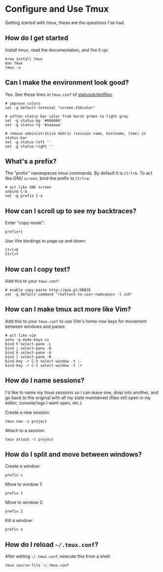 # Configure and Use Tmux

Getting started with tmux, these are the questions I've had.

## How do I get started

Install tmux, read the documentation, and fire it up:

```
brew install tmux
man tmux
tmux -u
```

## Can I make the environment look good?

Yes. See these lines in `tmux.conf` of [statusok/dotfiles][c].

[c]: https://github.com/statusok/statusok/blob/master/dotfiles/shell/tmux.conf

```
# improve colors
set -g default-terminal "screen-256color"

# soften status bar color from harsh green to light gray
set -g status-bg '#666666'
set -g status-fg '#aaaaaa'

# remove administrative debris (session name, hostname, time) in status bar
set -g status-left ''
set -g status-right ''
```

## What's a prefix?

The "prefix" namespaces tmux commands.
By default it is `Ctrl+b`.
To act like GNU `screen`, bind the prefix to `Ctrl+a`:

```
# act like GNU screen
unbind C-b
set -g prefix C-a
```

## How can I scroll up to see my backtraces?

Enter "copy mode":

```
prefix+[
```

Use Vim bindings to page up and down:

```
Ctrl+b
Ctrl+f
```

## How can I copy text?

Add this to your `tmux.conf`:

```
# enable copy-paste http://goo.gl/DN82E
set -g default-command "reattach-to-user-namespace -l zsh"
```

## How can I make tmux act more like Vim?

Add this to your `tmux.conf`
to use Vim's home-row keys for movement between windows and panes:

```
# act like vim
setw -g mode-keys vi
bind h select-pane -L
bind j select-pane -D
bind k select-pane -U
bind l select-pane -R
bind-key -r C-h select-window -t :-
bind-key -r C-l select-window -t :+
```

## How do I name sessions?

I'd like to name my tmux sessions so I can leave one,
drop into another,
and go back to the original with all my state maintained
(files still open in my editor, console/logs I want open, etc.).

Create a new session:

```
tmux new -s project
```

Attach to a session:

```
tmux attach -t project
```

## How do I split and move between windows?

Create a window:

```
prefix c
```

Move to window 1:

```
prefix 1
```

Move to window 2:

```
prefix 2
```

Kill a window:

```
prefix x
```

## How do I reload `~/.tmux.conf`?

After editing `~/.tmux.conf`, execute this from a shell:

```
tmux source-file ~/.tmux.conf
```
